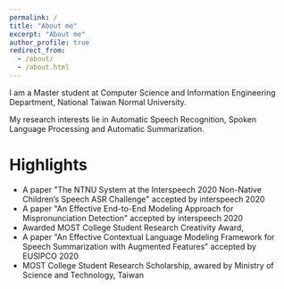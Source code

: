 ```yaml
---
permalink: /
title: "About me"
excerpt: "About me"
author_profile: true
redirect_from:
  - /about/
  - /about.html
---
```


I am a Master student at Computer Science and Information Engineering Department, National Taiwan Normal University.

My research interests lie in Automatic Speech Recognition, Spoken Language Processing and Automatic Summarization.

Highlights
======
* A paper "The NTNU System at the Interspeech 2020 Non-Native Children’s Speech ASR Challenge" accepted by interspeech 2020
* A paper "An Effective End-to-End Modeling Approach for Mispronunciation Detection" accepted by interspeech 2020
* Awarded MOST College Student Research Creativity Award,
* A paper "An Effective Contextual Language Modeling Framework for Speech Summarization with Augmented Features" accepted by EUSIPCO 2020
* MOST College Student Research Scholarship, awared by Ministry of Science and Technology, Taiwan

